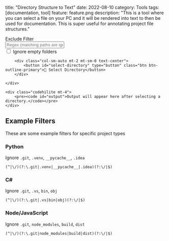 title: "Directory Structure to Text"
date: 2022-08-10
category: Tools
tags: [documentation, tool]
feature: feature.png
description: "This is a tool where you can select a file on your PC and it will be rendered into text to then be used for documentation. This is super useful for annotating project file structures."

<div id="tool">
    <div class="row">
        <div class="col">
            <div class="input-group">
                <div class="input-group-prepend">
                    <span class="input-group-text" id="filter-label">Exclude Filter</span>
                </div>
                <input id="exclude-filter" type="text" class="form-control" placeholder="Regex (matching paths are ignored)" aria-describedby="filter-label">
            </div>
            <div class="form-check mt-2">
                <input type="checkbox" class="form-check-input" id="ignore-empty-folders">
                <label class="form-check-label" for="ignore-empty-folders">Ignore empty folders</label>
            </div>
        </div>

        <div class="col-sm-auto mt-2 mt-sm-0 text-center">
            <button id="select-directory" type="button" class="btn btn-outline-primary">📁 Select Directory</button>
        </div>
        
    </div>

    <div class="codehilite mt-4">
        <pre><code id="output">Output will appear here after selecting a directory.</code></pre>
    </div>
</div>

<div id="unsupported-alert" class="alert alert-danger" style="display: none" role="alert">
  Sorry, your browser is not supported as this uses <a href="https://web.dev/file-system-access/">the File System Access API</a>
</div>


<script>
    const selectDirectoryElementId = "select-directory";
    const outputElementId = "output";
    const excludeFilterElementId = "exclude-filter";
    const ignoreEmptyFoldersElementId = "ignore-empty-folders";

    const getFilesAndDirNodeForHandle = async (dirHandle, currentPath = '', excludeFilterRegex = null, ignoreEmptyFolders = false) => {
        const nodesPath = currentPath + '/' + dirHandle.name;

        // Skip if the current path matches the exclude regex
        if (excludeFilterRegex && excludeFilterRegex.test(nodesPath)) {
            console.log(`[Search] Skipping ${nodesPath} (excluded by regex)`);
            return null;
        }

        const node = {
            name: dirHandle.name,
            kind: dirHandle.kind,
            handle: dirHandle,
            children: [],
            path: nodesPath
        };

        if (node.kind === "directory") {
            for await (const [_, handle] of dirHandle) {
                const childNode = await getFilesAndDirNodeForHandle(handle, nodesPath, excludeFilterRegex, ignoreEmptyFolders);
                if (childNode !== null) {
                    node.children.push(childNode);
                }
            }

            // Ignore empty directories if the user requested
            if (ignoreEmptyFolders && node.children.length === 0) {
                console.log(`[Search] Skipping ${nodesPath} (empty folder)`);
                return null;
            }

            // Sort folders before files alphabetically
            node.children.sort((a, b) => {
                if (a.kind === "directory" && b.kind === "file") return -1;
                if (a.kind === "file" && b.kind === "directory") return 1;
                return a.name.localeCompare(b.name);
            });
        }

        return node;
    };

    const getStructureDisplay = (node, indentationText = "") => {
        let structureDisplay = "";

        // Render the node
        structureDisplay += `📁 ${node.name}\n`;

        // Render the children
        for (const [index, child] of node.children.entries()) {
            const isLastChild = index === node.children.length - 1;
            const directoryPipe = isLastChild ? "┗ " : "┣ ";

            if (child.kind === "directory") {
                const newIndentationText = indentationText + (isLastChild ? "  " : "┃ ");
                const childDisplay = getStructureDisplay(child, newIndentationText);
                structureDisplay += `${indentationText}${directoryPipe}${childDisplay}`;
            } else if (child.kind === "file") {
                structureDisplay += `${indentationText}${directoryPipe}📜 ${child.name}\n`;
            }
        }

        return structureDisplay;
    };

    const onSelectDirectory = async () => {
        const dirHandle = await window.showDirectoryPicker();

        const excludeFilterElement = document.getElementById(excludeFilterElementId);
        const excludeFilter = excludeFilterElement.value === '' ? null : new RegExp(excludeFilterElement.value, "m");
        const ignoreEmptyFolders = document.getElementById(ignoreEmptyFoldersElementId).checked;

        console.log(`[Search] Starting search`);
        const rootNode = await getFilesAndDirNodeForHandle(dirHandle, '', excludeFilter, ignoreEmptyFolders);
        console.log(`[Search] Search ended`);
        console.log(`[Search] Search results`, rootNode);

        console.log(`[Display] Starting display`);
        const display = getStructureDisplay(rootNode);
        const outputElement = document.getElementById(outputElementId);
        outputElement.innerText = display;
        console.log(`[Display] Ended display`);
    };

    // When the page first loads, hook everything up
    document.addEventListener("DOMContentLoaded", () => {
        const doesBrowserSupportSpecialFeatures = typeof window.showDirectoryPicker !== undefined;
        if (doesBrowserSupportSpecialFeatures) {
            const selectDirectoryElement = document.getElementById(selectDirectoryElementId);
            selectDirectoryElement.addEventListener("click", onSelectDirectory);
        } else {
            document.getElementById("tool").style.display = "none";
            document.getElementById("unsupported-alert").style.display = "block";
        }

        const preMessage = "Output will appear here after selecting a directory."
            + "\n"
            + "\nAn exclude filter can be added to ignore files or folders."
            + "\n  - Folder paths look like: /folder selected/nested"
            + "\n  - File paths look like: /folder selected/folder1/folder2/file.png"
            + "\nYou can use a regex to ignore certain directory names or file types."
            + "\nLook in the console to see the folders/files found to see their paths."
            + "\n"
            + "\nDetails about your files are kept on your machine.";
        document.getElementById(outputElementId).innerText = preMessage;
    });
</script>

## Example Filters

These are some example filters for specific project types

### Python

Ignore `.git`, `.venv`, `__pycache__`, `.idea`

```
(^|\/)(?:\.git|.venv|__pycache__|.idea)(?:\/|$)
```

### C\#

Ignore `.git`, `.vs`, `bin`, `obj`

```
(^|\/)(?:\.git|.vs|bin|obj)(?:\/|$)
```

### Node/JavaScript

Ignore `.git`, `node_modules`, `build`, `dist`

```
(^|\/)(?:\.git|node_modules|build|dist)(?:\/|$)
```